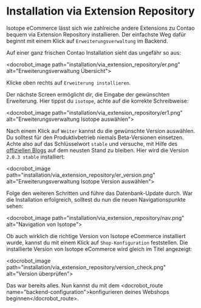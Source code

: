 # Installation via Extension Repository

Isotope eCommerce lässt sich wie zahlreiche andere Extensions zu Contao bequem via Extension Repository installieren.
Der einfachste Weg dafür beginnt mit einem Klick auf `Erweiterungsverwaltung` im Backend.

Auf einer ganz frischen Contao Installation sieht das ungefähr so aus:

<docrobot_image path="installation/via_extension_repository/er.png" alt="Erweiterungsverwaltung Übersicht">

Klicke oben rechts auf `Erweiterung installieren`.

Der nächste Screen ermöglicht dir, die Eingabe der gewünschten Erweiterung. Hier tippst du `isotope`, achte auf die korrekte Schreibweise:

<docrobot_image path="installation/via_extension_repository/er1.png" alt="Erweiterungsverwaltung Isotope auswählen">

Nach einem Klick auf `Weiter` kannst du die gewünschte Version auswählen. Du solltest für den Produktivbetrieb niemals Beta-Versionen einsetzen. Achte also auf das Schlüsselwort `stable` und versuche, mit Hilfe des [offiziellen Blogs][1] auf dem neusten Stand zu bleiben. Hier wird die Version `2.0.3 stable` installiert:

<docrobot_image path="installation/via_extension_repository/er_version.png" alt="Erweiterungsverwaltung Isotope Version auswählen">

Folge den weiteren Schritten und führe das Datenbank-Update durch. War die Installation erfolgreich, solltest du nun die neuen Navigationspunkte sehen:

<docrobot_image path="installation/via_extension_repository/nav.png" alt="Navigation von Isotope">

Ob auch wirklich die richtige Version von Isotope eCommerce installiert wurde, kannst du mit einem Klick auf `Shop-Konfiguration` feststellen. Die installierte Version von Isotope eCommerce wird gleich im Titel angezeigt:

<docrobot_image path="installation/via_extension_repository/version_check.png" alt="Version überprüfen">

Das war bereits alles. Nun kannst du mit dem <docrobot_route name="backend-configuration">konfigurieren deines Webshops beginnen</docrobot_route>.

[1]: http://isotopeecommerce.org/de/blog.html